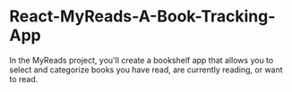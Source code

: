 # React-MyReads-A-Book-Tracking-App
In the MyReads project, you'll create a bookshelf app that allows you to select and categorize books you have read, are currently reading, or want to read.
